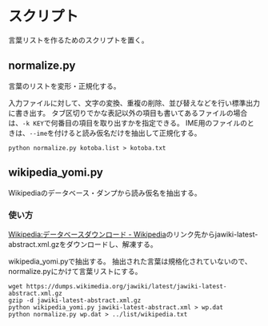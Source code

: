 # スクリプト

言葉リストを作るためのスクリプトを置く。

## normalize.py

言葉のリストを変形・正規化する。

入力ファイルに対して、文字の変換、重複の削除、並び替えなどを行い標準出力に書き出す。
タブ区切りでかな表記以外の項目も書いてあるファイルの場合は、`-k KEY`で何番目の項目を取り出すかを指定できる。
IME用のファイルのときは、`--ime`を付けると読み仮名だけを抽出して正規化する。

```
python normalize.py kotoba.list > kotoba.txt
```

## wikipedia_yomi.py

Wikipediaのデータベース・ダンプから読み仮名を抽出する。

### 使い方

[Wikipedia:データベースダウンロード - Wikipedia](https://ja.wikipedia.org/wiki/Wikipedia:%E3%83%87%E3%83%BC%E3%82%BF%E3%83%99%E3%83%BC%E3%82%B9%E3%83%80%E3%82%A6%E3%83%B3%E3%83%AD%E3%83%BC%E3%83%89)のリンク先からjawiki-latest-abstract.xml.gzをダウンロードし、解凍する。

wikipedia_yomi.pyで抽出する。
抽出された言葉は規格化されていないので、normalize.pyにかけて言葉リストにする。

```
wget https://dumps.wikimedia.org/jawiki/latest/jawiki-latest-abstract.xml.gz
gzip -d jawiki-latest-abstract.xml.gz
python wikipedia_yomi.py jawiki-latest-abstract.xml > wp.dat
python normalize.py wp.dat > ../list/wikipedia.txt
```
